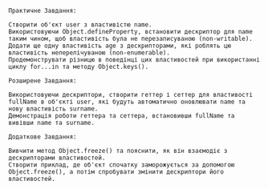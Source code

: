     Практичне Завдання:

    Створити об'єкт user з властивістю name.
    Використовуючи Object.defineProperty, встановити дескриптор для name таким чином, щоб властивість була не перезаписуваною (non-writable).
    Додати ще одну властивість age з дескрипторами, які роблять цю властивість неперелічуваною (non-enumerable).
    Продемонструвати різницю в поведінці цих властивостей при використанні циклу for...in та методу Object.keys().

    Розширене Завдання:

    Використовуючи дескриптори, створити геттер і сеттер для властивості fullName в об'єкті user, які будуть автоматично оновлювати name та нову властивість surname.
    Демонстрація роботи геттера та сеттера, встановивши fullName та вивівши name та surname.

    Додаткове Завдання:

    Вивчити метод Object.freeze() та пояснити, як він взаємодіє з дескрипторами властивостей.
    Створити приклад, де об'єкт спочатку заморожується за допомогою Object.freeze(), а потім спробувати змінити дескриптори його властивостей.